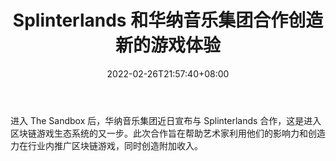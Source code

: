 ﻿---
title: "Splinterlands 和华纳音乐集团合作创造新的游戏体验"
date: 2022-02-26T21:57:40+08:00
lastmod: 2022-02-26T16:45:40+08:00
draft: false
authors: ["Blackbird"]
description: "进入 The Sandbox 后，华纳音乐集团近日宣布与 Splinterlands 合作，这是进入区块链游戏生态系统的又一步。此次合作旨在帮助艺术家利用他们的影响力和创造力在行业内推广区块链游戏，同时创造附加收入。"
featuredImage: "splinterlands-and-warner-music-group-partner-up-to-create-new-gaming-experiences.jpg"
tags: ["Virtual World","虚拟世界","Play to Earn"]
categories: ["news"]
news: ["虚拟世界"]
weight: 
lightgallery: true
pinned: false
recommend: false
recommend1: false
---

进入 The Sandbox 后，华纳音乐集团近日宣布与 Splinterlands 合作，这是进入区块链游戏生态系统的又一步。此次合作旨在帮助艺术家利用他们的影响力和创造力在行业内推广区块链游戏，同时创造附加收入。

<!--more-->


